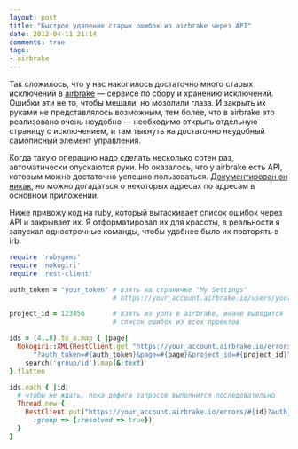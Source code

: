 ```yaml
---
layout: post
title: "Быстрое удаление старых ошибок из airbrake через API"
date: 2012-04-11 21:14
comments: true
tags: 
- airbrake
---
```


Так сложилось, что у нас накопилось достаточно много старых исключений в [airbrake](http://airbrake.io) — сервисе по
сбору и хранению исключений. Ошибки эти не то, чтобы мешали, но
мозолили глаза. И закрыть их руками не представлялось возможным, тем более, что в airbrake это реализовано очень
неудобно — необходимо открыть отдельную страницу с исключением, и там тыкнуть на достаточно неудобный самописный элемент
управления.

Когда такую операцию надо сделать несколько сотен раз, автоматически опускаются руки. Но оказалось, что у airbrake есть
API, которым можно достаточно успешно пользоваться. [Документирован он
никак](http://help.airbrake.io/kb/api-2/api-overview), но можно догадаться о некоторых адресах по
адресам в основном приложении.

Ниже привожу код на ruby, который вытаскивает список ошибок через API и закрывает их. Я отформатировал их для красоты,
в реальности я запускал однострочные команды, чтобы удобнее было их повторять в irb.

```ruby
require 'rubygems'
require 'nokogiri'
require 'rest-client'

auth_token = "your_token" # взять на страничке "My Settings" 
                          # https://your_account.airbrake.io/users/your_id/edit

project_id = 123456       # взять из урла в airbrake, иначе выводится 
                          # список ошибок из всех проектов

ids = (4..8).to_a.map { |page|
  Nokogiri::XML(RestClient.get "https://your_account.airbrake.io/errors.xml" +
      "?auth_token=#{auth_token}&page=#{page}&project_id=#{project_id}").
    search('group/id').map(&:text) 
}.flatten

ids.each { |id|
  # чтобы не ждать, пока дофига запросов выполнится последовательно
  Thread.new { 
    RestClient.put("https://your_account.airbrake.io/errors/#{id}?auth_token=#{auth_token}",
      :group => {:resolved => true}) 
  } 
}
```
